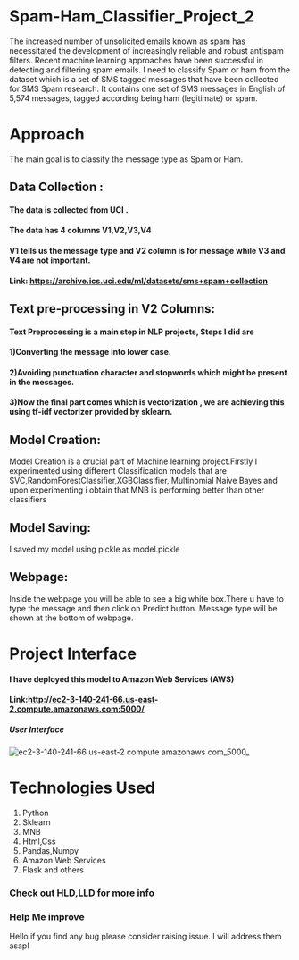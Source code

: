 # Spam-Ham_Classifier_Project_2
The increased number of unsolicited emails known as spam has necessitated the development of increasingly reliable and robust antispam filters. Recent machine learning approaches have been successful in detecting and filtering spam emails. I need to classify Spam or ham from the dataset which is a set of SMS tagged messages that have been collected for SMS Spam research. It contains one set of SMS messages in English of 5,574 messages, tagged according being ham (legitimate) or spam. 


# Approach
The main goal is to classify the message type as Spam or Ham.

## Data Collection :
####                The data is collected from UCI .
####                  The data has 4 columns V1,V2,V3,V4
####                  V1 tells us the message type and V2 column is for message while V3 and V4 are not important.
####                  Link: https://archive.ics.uci.edu/ml/datasets/sms+spam+collection  



## Text pre-processing in V2 Columns:
 ####                              Text Preprocessing is a main step in NLP projects, Steps I did are
####                                  1)Converting the message into lower case.
####                                  2)Avoiding punctuation character and stopwords which might be present in the messages.
####                                  3)Now the final part comes which is vectorization , we are achieving this using tf-idf vectorizer provided by sklearn.

       
       

## Model Creation:
Model Creation is a crucial part of Machine learning project.Firstly I experimented using different Classification models that are
SVC,RandomForestClassifier,XGBClassifier, Multinomial Naive Bayes and upon experimenting i obtain that MNB is performing better than other classifiers
                

## Model Saving:
I saved my model using pickle as model.pickle

## Webpage:
Inside the webpage you will be able to see a big white box.There u have to type the message and then click on Predict button.
Message type will be shown at the bottom of webpage.

# Project Interface
#### I have deployed this model to Amazon Web Services (AWS)
#### Link:http://ec2-3-140-241-66.us-east-2.compute.amazonaws.com:5000/
##### User Interface
![ec2-3-140-241-66 us-east-2 compute amazonaws com_5000_](https://user-images.githubusercontent.com/90147205/149150718-6e0ccdb7-18e3-4a83-ab32-934bcf91eb16.png)


# Technologies Used
1. Python
2. Sklearn
3. MNB
4. Html,Css
5. Pandas,Numpy
6. Amazon Web Services
7. Flask and others

### Check out HLD,LLD for more info

### Help Me improve
Hello if you find any bug please consider raising issue. I will address them asap!

